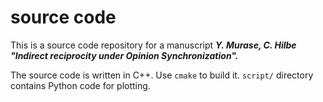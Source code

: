 # source code

This is a source code repository for a manuscript ***Y. Murase, C. Hilbe "Indirect reciprocity under Opinion Synchronization".***

The source code is written in C++. Use `cmake` to build it.
`script/` directory contains Python code for plotting.
